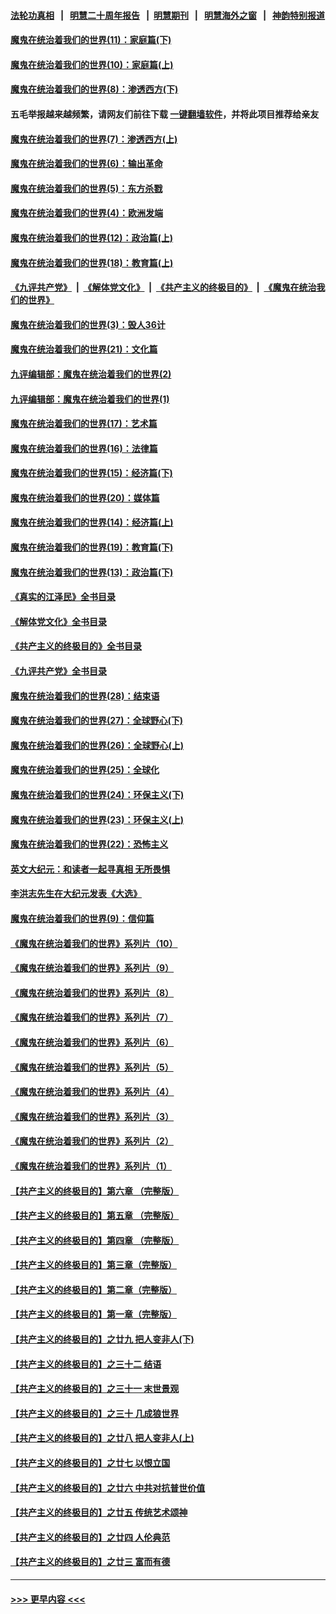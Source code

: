 #### [法轮功真相](https://github.com/gfw-breaker/truth/blob/master/README.md?t=0) &nbsp;&nbsp;|&nbsp;&nbsp; [明慧二十周年报告](https://github.com/gfw-breaker/mh-reports/blob/master/README.md?t=0) &nbsp;&nbsp;|&nbsp;&nbsp;[明慧期刊](https://github.com/gfw-breaker/mh-qikan) &nbsp;&nbsp;|&nbsp;&nbsp; [明慧海外之窗](https://github.com/gfw-breaker/mh-news/blob/master/README.md?t=0) &nbsp;&nbsp;|&nbsp;&nbsp; [神韵特别报道](https://github.com/gfw-breaker/mh-news/blob/master/shenyun.md?t=0)
#### [魔鬼在统治着我们的世界(11)：家庭篇(下)](../pages/nsc422/n10440961.md?t=12192143) 
#### [魔鬼在统治着我们的世界(10)：家庭篇(上)](../pages/nsc422/n10435448.md?t=12192143) 
#### [魔鬼在统治着我们的世界(8)：渗透西方(下)](../pages/nsc422/n10429603.md?t=12192143) 
#### 五毛举报越来越频繁，请网友们前往下载 [一键翻墙软件](https://github.com/gfw-breaker/ssr-accounts)，并将此项目推荐给亲友
#### [魔鬼在统治着我们的世界(7)：渗透西方(上)](../pages/nsc422/n10426013.md?t=12192143) 
#### [魔鬼在统治着我们的世界(6)：输出革命](../pages/nsc422/n10421536.md?t=12192143) 
#### [魔鬼在统治着我们的世界(5)：东方杀戮](../pages/nsc422/n10417707.md?t=12192143) 
#### [魔鬼在统治着我们的世界(4)：欧洲发端](../pages/nsc422/n10414890.md?t=12192143) 
#### [魔鬼在统治着我们的世界(12)：政治篇(上)](../pages/nsc422/n10444576.md?t=12192143) 
#### [魔鬼在统治着我们的世界(18)：教育篇(上)](../pages/nsc422/n10526970.md?t=12192143) 
#### [《九评共产党》](https://github.com/begood0513/9ping.md/blob/master/README.md) &nbsp;|&nbsp; [《解体党文化》](../../../../jtdwh.md/blob/master/README.md)  &nbsp;|&nbsp; [《共产主义的终极目的》](../../../../gczydzjmd.md/blob/master/README.md) &nbsp;|&nbsp; [《魔鬼在统治我们的世界》](../../../../mgztzwmdsj.md/blob/master/README.md) 
#### [魔鬼在统治着我们的世界(3)：毁人36计](../pages/nsc422/n10411583.md?t=12192143) 
#### [魔鬼在统治着我们的世界(21)：文化篇](../pages/nsc422/n10597706.md?t=12192143) 
#### [九评编辑部：魔鬼在统治着我们的世界(2)](../pages/nsc422/n10410036.md?t=12192143) 
#### [九评编辑部：魔鬼在统治着我们的世界(1)](../pages/nsc422/n10406825.md?t=12192143) 
#### [魔鬼在统治着我们的世界(17)：艺术篇](../pages/nsc422/n10499093.md?t=12192143) 
#### [魔鬼在统治着我们的世界(16)：法律篇](../pages/nsc422/n10485969.md?t=12192143) 
#### [魔鬼在统治着我们的世界(15)：经济篇(下)](../pages/nsc422/n10469975.md?t=12192143) 
#### [魔鬼在统治着我们的世界(20)：媒体篇](../pages/nsc422/n10586579.md?t=12192143) 
#### [魔鬼在统治着我们的世界(14)：经济篇(上)](../pages/nsc422/n10457370.md?t=12192143) 
#### [魔鬼在统治着我们的世界(19)：教育篇(下)](../pages/nsc422/n10564808.md?t=12192143) 
#### [魔鬼在统治着我们的世界(13)：政治篇(下)](../pages/nsc422/n10448270.md?t=12192143) 
#### [《真实的江泽民》全书目录](../pages/nsc422/n13721399.md?t=12192143) 
#### [《解体党文化》全书目录](../pages/nsc422/n13721157.md?t=12192143) 
#### [《共产主义的终极目的》全书目录](../pages/nsc422/n13721048.md?t=12192143) 
#### [《九评共产党》全书目录](../pages/nsc422/n13708085.md?t=12192143) 
#### [魔鬼在统治着我们的世界(28)：结束语](../pages/nsc422/n10936246.md?t=12192143) 
#### [魔鬼在统治着我们的世界(27)：全球野心(下)](../pages/nsc422/n10928319.md?t=12192143) 
#### [魔鬼在统治着我们的世界(26)：全球野心(上)](../pages/nsc422/n10900318.md?t=12192143) 
#### [魔鬼在统治着我们的世界(25)：全球化](../pages/nsc422/n10788205.md?t=12192143) 
#### [魔鬼在统治着我们的世界(24)：环保主义(下)](../pages/nsc422/n10695307.md?t=12192143) 
#### [魔鬼在统治着我们的世界(23)：环保主义(上)](../pages/nsc422/n10688613.md?t=12192143) 
#### [魔鬼在统治着我们的世界(22)：恐怖主义](../pages/nsc422/n10614727.md?t=12192143) 
#### [英文大纪元：和读者一起寻真相 无所畏惧](../pages/nsc422/n12542027.md?t=12192143) 
#### [李洪志先生在大纪元发表《大选》](../pages/nsc422/n12534746.md?t=12192143) 
#### [魔鬼在统治着我们的世界(9)：信仰篇](../pages/nsc422/n10432159.md?t=12192143) 
#### [《魔鬼在统治着我们的世界》系列片（10）](../pages/nsc422/n12292670.md?t=12192143) 
#### [《魔鬼在统治着我们的世界》系列片（9）](../pages/nsc422/n12290859.md?t=12192143) 
#### [《魔鬼在统治着我们的世界》系列片（8）](../pages/nsc422/n12287445.md?t=12192143) 
#### [《魔鬼在统治着我们的世界》系列片（7）](../pages/nsc422/n12283425.md?t=12192143) 
#### [《魔鬼在统治着我们的世界》系列片（6）](../pages/nsc422/n12282314.md?t=12192143) 
#### [《魔鬼在统治着我们的世界》系列片（5）](../pages/nsc422/n12281419.md?t=12192143) 
#### [《魔鬼在统治着我们的世界》系列片（4）](../pages/nsc422/n12274024.md?t=12192143) 
#### [《魔鬼在统治着我们的世界》系列片（3）](../pages/nsc422/n12271322.md?t=12192143) 
#### [《魔鬼在统治着我们的世界》系列片（2）](../pages/nsc422/n12269049.md?t=12192143) 
#### [《魔鬼在统治着我们的世界》系列片（1）](../pages/nsc422/n12267575.md?t=12192143) 
#### [【共产主义的终极目的】第六章 （完整版）](../pages/nsc422/n11428913.md?t=12192143) 
#### [【共产主义的终极目的】第五章 （完整版）](../pages/nsc422/n11428912.md?t=12192143) 
#### [【共产主义的终极目的】第四章 （完整版）](../pages/nsc422/n11428907.md?t=12192143) 
#### [【共产主义的终极目的】第三章（完整版）](../pages/nsc422/n11428848.md?t=12192143) 
#### [【共产主义的终极目的】第二章（完整版）](../pages/nsc422/n11428831.md?t=12192143) 
#### [【共产主义的终极目的】第一章（完整版）](../pages/nsc422/n11417651.md?t=12192143) 
#### [【共产主义的终极目的】之廿九 把人变非人(下)](../pages/nsc422/n11344140.md?t=12192143) 
#### [【共产主义的终极目的】之三十二 结语](../pages/nsc422/n11360535.md?t=12192143) 
#### [【共产主义的终极目的】之三十一 末世景观](../pages/nsc422/n11351129.md?t=12192143) 
#### [【共产主义的终极目的】之三十 几成狼世界](../pages/nsc422/n11348280.md?t=12192143) 
#### [【共产主义的终极目的】之廿八 把人变非人(上)](../pages/nsc422/n11340492.md?t=12192143) 
#### [【共产主义的终极目的】之廿七 以恨立国](../pages/nsc422/n11336944.md?t=12192143) 
#### [【共产主义的终极目的】之廿六 中共对抗普世价值](../pages/nsc422/n11324785.md?t=12192143) 
#### [【共产主义的终极目的】之廿五 传统艺术颂神](../pages/nsc422/n11296396.md?t=12192143) 
#### [【共产主义的终极目的】之廿四 人伦典范](../pages/nsc422/n11296397.md?t=12192143) 
#### [【共产主义的终极目的】之廿三 富而有德](../pages/nsc422/n11283598.md?t=12192143) 

----
#### [ >>> 更早内容 <<< ](../indexes/nsc422-earlier.md)
